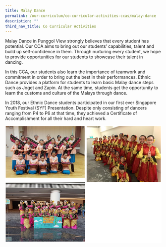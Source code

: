 ```yaml
---
title: Malay Dance
permalink: /our-curriculum/co-curricular-activities-ccas/malay-dance
description: ""
third_nav_title: Co Curricular Activities
---
```


Malay Dance in Punggol View strongly believes that every student has potential. Our CCA aims to bring out our students’ capabilities, talent and build up self-confidence in them. Through nurturing every student, we hope to provide opportunities for our students to showcase their talent in dancing. 

In this CCA, our students also learn the importance of teamwork and commitment in order to bring out the best in their performances. Ethnic Dance provides a platform for students to learn basic Malay dance steps such as Joget and Zapin. At the same time, students get the opportunity to learn the customs and culture of the Malays through dance.

In 2018, our Ethnic Dance students participated in our first ever Singapore Youth Festival (SYF) Presentation. Despite only consisting of dancers ranging from P4 to P6 at that time, they achieved a Certificate of Accomplishment for all their hard and heart work.

![malay dance](/images/malay%20dance.png)